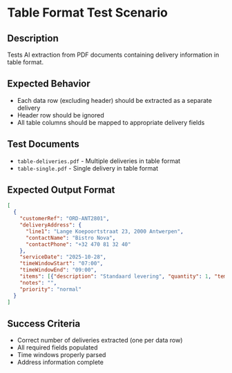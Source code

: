 # Table Format Test Scenario

## Description
Tests AI extraction from PDF documents containing delivery information in table format.

## Expected Behavior
- Each data row (excluding header) should be extracted as a separate delivery
- Header row should be ignored
- All table columns should be mapped to appropriate delivery fields

## Test Documents
- `table-deliveries.pdf` - Multiple deliveries in table format
- `table-single.pdf` - Single delivery in table format

## Expected Output Format
```json
[
  {
    "customerRef": "ORD-ANT2801",
    "deliveryAddress": {
      "line1": "Lange Koepoortstraat 23, 2000 Antwerpen",
      "contactName": "Bistro Nova",
      "contactPhone": "+32 470 81 32 40"
    },
    "serviceDate": "2025-10-28",
    "timeWindowStart": "07:00",
    "timeWindowEnd": "09:00",
    "items": [{"description": "Standaard levering", "quantity": 1, "tempClass": "ambient"}],
    "notes": "",
    "priority": "normal"
  }
]
```

## Success Criteria
- Correct number of deliveries extracted (one per data row)
- All required fields populated
- Time windows properly parsed
- Address information complete


